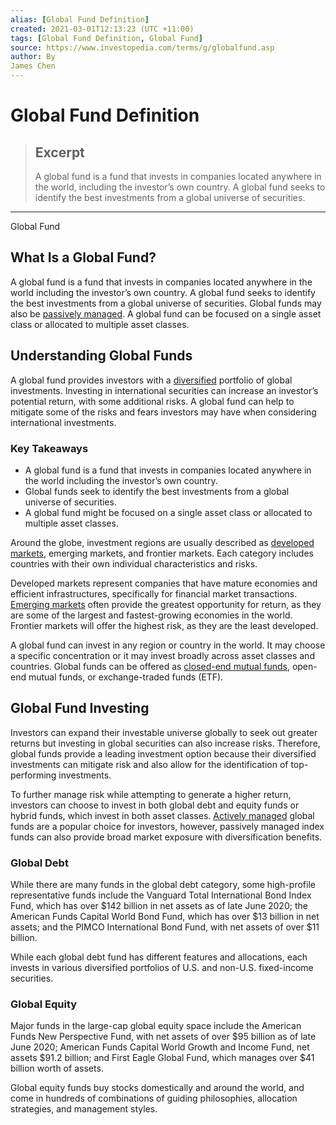 ```yaml
---
alias: [Global Fund Definition]
created: 2021-03-01T12:13:23 (UTC +11:00)
tags: [Global Fund Definition, Global Fund]
source: https://www.investopedia.com/terms/g/globalfund.asp
author: By
James Chen
---
```


# Global Fund Definition

> ## Excerpt
> A global fund is a fund that invests in companies located anywhere in the world, including the investor’s own country. A global fund seeks to identify the best investments from a global universe of securities.

---

Global Fund
## What Is a Global Fund?

A global fund is a fund that invests in companies located anywhere in the world including the investor’s own country. A global fund seeks to identify the best investments from a global universe of securities. Global funds may also be [passively managed](https://www.investopedia.com/terms/p/passivemanagement.asp). A global fund can be focused on a single asset class or allocated to multiple asset classes.

## Understanding Global Funds

A global fund provides investors with a [diversified](https://www.investopedia.com/terms/d/diversification.asp) portfolio of global investments. Investing in international securities can increase an investor’s potential return, with some additional risks. A global fund can help to mitigate some of the risks and fears investors may have when considering international investments.

### Key Takeaways

-   A global fund is a fund that invests in companies located anywhere in the world including the investor’s own country.
-   Global funds seek to identify the best investments from a global universe of securities. 
-   A global fund might be focused on a single asset class or allocated to multiple asset classes.

Around the globe, investment regions are usually described as [developed markets](https://www.investopedia.com/terms/d/developed-economy.asp), emerging markets, and frontier markets. Each category includes countries with their own individual characteristics and risks.

Developed markets represent companies that have mature economies and efficient infrastructures, specifically for financial market transactions. [Emerging markets](https://www.investopedia.com/terms/e/emergingmarketeconomy.asp) often provide the greatest opportunity for return, as they are some of the largest and fastest-growing economies in the world. Frontier markets will offer the highest risk, as they are the least developed.

A global fund can invest in any region or country in the world. It may choose a specific concentration or it may invest broadly across asset classes and countries. Global funds can be offered as [closed-end mutual funds](https://www.investopedia.com/terms/c/closed-endinvestment.asp), open-end mutual funds, or exchange-traded funds (ETF).

## Global Fund Investing

Investors can expand their investable universe globally to seek out greater returns but investing in global securities can also increase risks. Therefore, global funds provide a leading investment option because their diversified investments can mitigate risk and also allow for the identification of top-performing investments.

To further manage risk while attempting to generate a higher return, investors can choose to invest in both global debt and equity funds or hybrid funds, which invest in both asset classes. [Actively managed](https://www.investopedia.com/terms/a/activemanagement.asp) global funds are a popular choice for investors, however, passively managed index funds can also provide broad market exposure with diversification benefits.

### Global Debt

While there are many funds in the global debt category, some high-profile representative funds include the Vanguard Total International Bond Index Fund, which has over $142 billion in net assets as of late June 2020; the American Funds Capital World Bond Fund, which has over $13 billion in net assets; and the PIMCO International Bond Fund, with net assets of over $11 billion.

While each global debt fund has different features and allocations, each invests in various diversified portfolios of U.S. and non-U.S. fixed-income securities.

### Global Equity

Major funds in the large-cap global equity space include the American Funds New Perspective Fund, with net assets of over $95 billion as of late June 2020; American Funds Capital World Growth and Income Fund, net assets $91.2 billion; and First Eagle Global Fund, which manages over $41 billion worth of assets.

Global equity funds buy stocks domestically and around the world, and come in hundreds of combinations of guiding philosophies, allocation strategies, and management styles.

